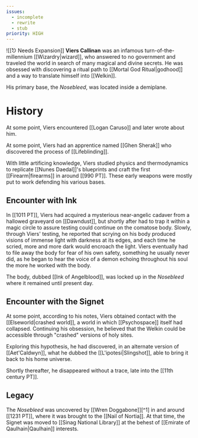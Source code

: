 ```yaml
---
issues:
  - incomplete
  - rewrite
  - stub
priority: HIGH
---
```


![[⎋ Needs Expansion]]
**Viers Callinan** was an infamous turn-of-the-millennium [[Wizardry|wizard]], who answered to no government and traveled the world in search of many magical and divine secrets. He was obsessed with discovering a ritual path to [[Mortal God Ritual|godhood]] and a way to translate himself into [[Welkin]]. 

His primary base, the *Nosebleed*, was located inside a demiplane.

# History
At some point, Viers encountered [[Logan Caruso]] and later wrote about him.

At some point, Viers had an apprentice named [[Ghen Sherak]] who discovered the process of [[Lifeblinding]].

With little artificing knowledge, Viers studied physics and thermodynamics to replicate [[Nunes Daedal]]'s blueprints and craft the first [[Firearm|firearms]] in around [[990 PT]]. These early weapons were mostly put to work defending his various bases.

## Encounter with Ink
In [[1011 PT]], Viers had acquired a mysterious near-angelic cadaver from a hallowed graveyard on [[Dawndust]], but shortly after had to trap it within a magic circle to assure testing could continue on the comatose body. Slowly, through Viers' testing, he reported that scrying on his body produced visions of immense light with darkness at its edges, and each time he scried, more and more dark would encroach the light. Viers eventually had to file away the body for fear of his own safety, something he usually never did, as he began to hear the voice of a demon echoing throughout his soul the more he worked with the body. 

The body, dubbed [[Ink of Angelblood]], was locked up in the *Nosebleed* where it remained until present day.

## Encounter with the Signet
At some point, according to his notes, Viers obtained contact with the [[Elseworld|crashed world]], a world in which [[Psychospace]] itself had collapsed. Continuing his obsession, he believed that the Welkin could be accessible through "crashed" versions of holy sites. 

Exploring this hypothesis, he had discovered, in an alternate version of [[Aet'Caldwyn]], what he dubbed the [[L'ipotesi|Slingshot]], able to bring it back to his home universe.

Shortly thereafter, he disappeared without a trace, late into the [[11th century PT]].
## Legacy
The *Nosebleed* was uncovered by [[Wren Doggabone]][^1] in and around [[1231 PT]], where it was brought to the [[Nail of Nortia]]. At that time, the Signet was moved to [[Sinag National Library]] at the behest of [[Emirate of Qaulhain|Qaulhain]] interests.